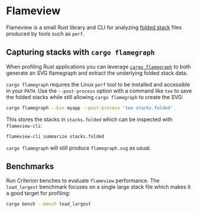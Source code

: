 # Flameview

Flameview is a small Rust library and CLI for analyzing [folded stack](https://github.com/brendangregg/FlameGraph#2-folded-stacks) files produced by tools such as `perf`.

## Capturing stacks with `cargo flamegraph`

When profiling Rust applications you can leverage [`cargo flamegraph`](https://github.com/flamegraph-rs/flamegraph) to both generate an SVG flamegraph and extract the underlying folded stack data.

`cargo flamegraph` requires the Linux `perf` tool to be installed and accessible
in your `PATH`. Use the `--post-process` option with a command like `tee` to save the folded stacks while still allowing `cargo flamegraph` to create the SVG:

```bash
cargo flamegraph --bin myapp --post-process 'tee stacks.folded'
```

This stores the stacks in `stacks.folded` which can be inspected with `flameview-cli`:

```bash
flameview-cli summarize stacks.folded
```

`cargo flamegraph` will still produce `flamegraph.svg` as usual.

## Benchmarks

Run Criterion benches to evaluate `flameview` performance. The `load_largest`
benchmark focuses on a single large stack file which makes it a good target for
profiling:

```bash
cargo bench --bench load_largest
```
